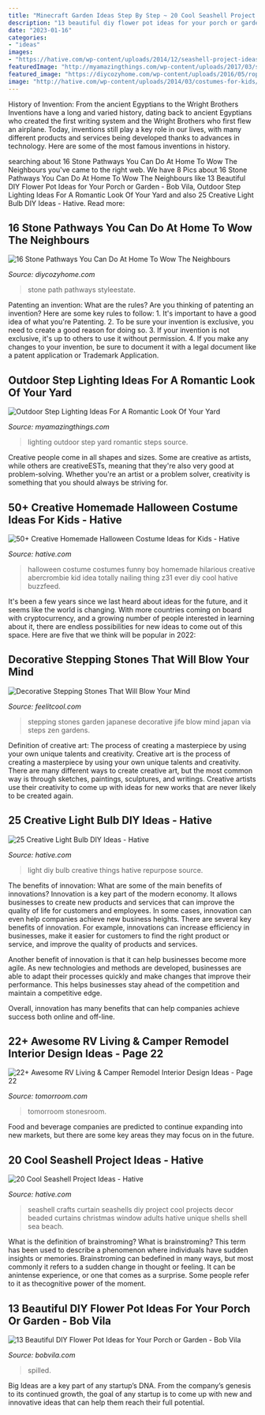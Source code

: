 ```yaml
---
title: "Minecraft Garden Ideas Step By Step ~ 20 Cool Seashell Project Ideas"
description: "13 beautiful diy flower pot ideas for your porch or garden"
date: "2023-01-16"
categories:
- "ideas"
images:
- "https://hative.com/wp-content/uploads/2014/12/seashell-project-ideas/2-seashell-curtain.jpg"
featuredImage: "http://myamazingthings.com/wp-content/uploads/2017/03/steps.jpg"
featured_image: "https://diycozyhome.com/wp-content/uploads/2016/05/ropefence-path.jpg"
image: "http://hative.com/wp-content/uploads/2014/03/costumes-for-kids/12-funny-boy-costume-idea.jpg"
---
```



History of Invention: From the ancient Egyptians to the Wright Brothers
Inventions have a long and varied history, dating back to ancient Egyptians who created the first writing system and the Wright Brothers who first flew an airplane. Today, inventions still play a key role in our lives, with many different products and services being developed thanks to advances in technology. Here are some of the most famous inventions in history.

	

		
searching about 16 Stone Pathways You Can Do At Home To Wow The Neighbours you've came to the right web. We have 8 Pics about 16 Stone Pathways You Can Do At Home To Wow The Neighbours like 13 Beautiful DIY Flower Pot Ideas for Your Porch or Garden - Bob Vila, Outdoor Step Lighting Ideas For A Romantic Look Of Your Yard and also 25 Creative Light Bulb DIY Ideas - Hative. Read more:
		
    
## 16 Stone Pathways You Can Do At Home To Wow The Neighbours

<img loading=lazy src="https://diycozyhome.com/wp-content/uploads/2016/05/ropefence-path.jpg" onerror="this.onerror=null;this.src='https://tse2.mm.bing.net/th?id=OIP.Ne4Aamxm0Lja7NT4lwTCwQHaLH&amp;pid=15.1';" alt="16 Stone Pathways You Can Do At Home To Wow The Neighbours">

_Source: diycozyhome.com_

>stone path pathways styleestate. 

	

Patenting an invention: What are the rules?
Are you thinking of patenting an invention? Here are some key rules to follow: 1. It's important to have a good idea of what you're Patenting. 
2. To be sure your invention is exclusive, you need to create a good reason for doing so. 
3. If your invention is not exclusive, it's up to others to use it without permission. 4. If you make any changes to your invention, be sure to document it with a legal document like a patent application or Trademark Application. 
    
## Outdoor Step Lighting Ideas For A Romantic Look Of Your Yard

<img loading=lazy src="http://myamazingthings.com/wp-content/uploads/2017/03/steps.jpg" onerror="this.onerror=null;this.src='https://tse4.mm.bing.net/th?id=OIP.zBzbhQvec5DsPyiNPxc2ZwHaJ4&amp;pid=15.1';" alt="Outdoor Step Lighting Ideas For A Romantic Look Of Your Yard">

_Source: myamazingthings.com_

>lighting outdoor step yard romantic steps source. 

	

Creative people come in all shapes and sizes. Some are creative as artists, while others are creativeESTs, meaning that they're also very good at problem-solving. Whether you're an artist or a problem solver, creativity is something that you should always be striving for.

    
## 50+ Creative Homemade Halloween Costume Ideas For Kids - Hative

<img loading=lazy src="http://hative.com/wp-content/uploads/2014/03/costumes-for-kids/12-funny-boy-costume-idea.jpg" onerror="this.onerror=null;this.src='https://tse3.mm.bing.net/th?id=OIP.7Mct-EENO0S_vC3VxdPgXgHaH-&amp;pid=15.1';" alt="50+ Creative Homemade Halloween Costume Ideas for Kids - Hative">

_Source: hative.com_

>halloween costume costumes funny boy homemade hilarious creative abercrombie kid idea totally nailing thing z31 ever diy cool hative buzzfeed. 

	

It's been a few years since we last heard about ideas for the future, and it seems like the world is changing. With more countries coming on board with cryptocurrency, and a growing number of people interested in learning about it, there are endless possibilities for new ideas to come out of this space. Here are five that we think will be popular in 2022: 

    
## Decorative Stepping Stones That Will Blow Your Mind

<img loading=lazy src="http://feelitcool.com/wp-content/uploads/2016/04/japanese-garden-stepping-stones.jpg" onerror="this.onerror=null;this.src='https://tse3.mm.bing.net/th?id=OIP.CJ9bAYj34H3eJ-kY48urUgAAAA&amp;pid=15.1';" alt="Decorative Stepping Stones That Will Blow Your Mind">

_Source: feelitcool.com_

>stepping stones garden japanese decorative jife blow mind japan via steps zen gardens. 

	

Definition of creative art: The process of creating a masterpiece by using your own unique talents and creativity.
Creative art is the process of creating a masterpiece by using your own unique talents and creativity. There are many different ways to create creative art, but the most common way is through sketches, paintings, sculptures, and writings. Creative artists use their creativity to come up with ideas for new works that are never likely to be created again.

    
## 25 Creative Light Bulb DIY Ideas - Hative

<img loading=lazy src="https://hative.com/wp-content/uploads/2015/04/light-bulb-ideas/25-creative-light-bulb-diy-ideas.jpg" onerror="this.onerror=null;this.src='https://tse1.mm.bing.net/th?id=OIP.gWM_Q35sIyXxy099CDWbIAHaNB&amp;pid=15.1';" alt="25 Creative Light Bulb DIY Ideas - Hative">

_Source: hative.com_

>light diy bulb creative things hative repurpose source. 

	

The benefits of innovation: What are some of the main benefits of innovations?
Innovation is a key part of the modern economy. It allows businesses to create new products and services that can improve the quality of life for customers and employees. In some cases, innovation can even help companies achieve new business heights.
There are several key benefits of innovation. For example, innovations can increase efficiency in businesses, make it easier for customers to find the right product or service, and improve the quality of products and services.

Another benefit of innovation is that it can help businesses become more agile. As new technologies and methods are developed, businesses are able to adapt their processes quickly and make changes that improve their performance. This helps businesses stay ahead of the competition and maintain a competitive edge.

Overall, innovation has many benefits that can help companies achieve success both online and off-line.

    
## 22+ Awesome RV Living &amp; Camper Remodel Interior Design Ideas - Page 22

<img loading=lazy src="https://tomorroom.com/wp-content/uploads/2020/04/Amazing-RV-Living-Camper-Remodel-Interior-Design-Ideas-22.jpg" onerror="this.onerror=null;this.src='https://tse3.mm.bing.net/th?id=OIP.7bPPSHFRVawjccQfBu9fLQHaJ4&amp;pid=15.1';" alt="22+ Awesome RV Living &amp; Camper Remodel Interior Design Ideas - Page 22">

_Source: tomorroom.com_

>tomorroom stonesroom. 

	

Food and beverage companies are predicted to continue expanding into new markets, but there are some key areas they may focus on in the future.

    
## 20 Cool Seashell Project Ideas - Hative

<img loading=lazy src="https://hative.com/wp-content/uploads/2014/12/seashell-project-ideas/2-seashell-curtain.jpg" onerror="this.onerror=null;this.src='https://tse2.mm.bing.net/th?id=OIP.xdfI5BLaK_x54ORp-xkdjwHaJ4&amp;pid=15.1';" alt="20 Cool Seashell Project Ideas - Hative">

_Source: hative.com_

>seashell crafts curtain seashells diy project cool projects decor beaded curtains christmas window adults hative unique shells shell sea beach. 

	

What is the definition of brainstroming?
What is brainstroming? This term has been used to describe a phenomenon where individuals have sudden insights or memories. Brainstroming can bedefined in many ways, but most commonly it refers to a sudden change in thought or feeling. It can be anintense experience, or one that comes as a surprise. Some people refer to it as thecognitive power of the moment.

    
## 13 Beautiful DIY Flower Pot Ideas For Your Porch Or Garden - Bob Vila

<img loading=lazy src="https://empire-s3-production.bobvila.com/slides/43072/original/flower_pot_ideas_2.jpg?1624641156" onerror="this.onerror=null;this.src='https://tse2.mm.bing.net/th?id=OIP.GQ-Aq6ggoYnJnt2yrDBTcwHaLH&amp;pid=15.1';" alt="13 Beautiful DIY Flower Pot Ideas for Your Porch or Garden - Bob Vila">

_Source: bobvila.com_

>spilled. 

	

Big Ideas are a key part of any startup’s DNA. From the company’s genesis to its continued growth, the goal of any startup is to come up with new and innovative ideas that can help them reach their full potential.

